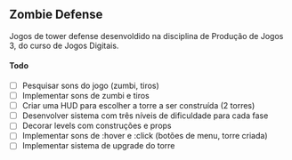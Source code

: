 ## Zombie Defense

Jogos de tower defense desenvoldido na disciplina de Produção de Jogos 3, do curso de Jogos Digitais.

#### Todo

- [ ] Pesquisar sons do jogo (zumbi, tiros)
- [ ] Implementar sons de zumbi e tiros
- [ ] Criar uma HUD para escolher a torre a ser construída (2 torres)
- [ ] Desenvolver sistema com três níveis de dificuldade para cada fase
- [ ] Decorar levels com construções e props
- [ ] Implementar sons de :hover e :click (botões de menu, torre criada)
- [ ] Implementar sistema de upgrade do torre
